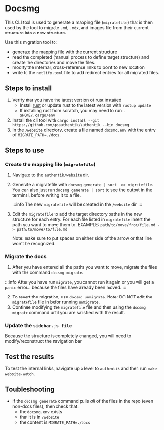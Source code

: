 # Docsmg

This CLI tool is used to generate a mapping file (`migratefile`) that is then used by the tool to migrate `.md`, `.mdx`, and images file from their current structure into a new structure.

Use this migration tool to:

-   generate the mapping file with the current structure
-   read the completed (manual process to define target structure) and create the directories and move the files.
-   modify the internal, cross-reference links to point to new location
-   write to the `netlify.toml` file to add redirect entries for all migrated files.

## Steps to install

1. Verify that you have the latest version of rust installed
    - Install [rust](rustup.rs) or update rust to the latest version with `rustup update`
    - If installing rust from scratch, you may need to run `. $HOME/.cargo/env`
2. Install the cli tool with `cargo install --git https://github.com/goauthentik/authentik --bin docsmg`
3. In the `/website` directory, create a file named `docsmg.env` with the entry of `MIGRATE_PATH=./docs`.

## Steps to use

### Create the mapping file (`migratefile`)

1. Navigate to the `authentik/website` dir.
2. Generate a migratefile with `docsmg generate | sort  >> migratefile`.
   You can also just run `docsmg generate | sort` to see the output in the terminal, before writing it to a file.

    :::info The new `migratefile` will be created in the `/website` dir.
    :::

3. Edit the `migratefile` to add the target directory paths in the new structure for each entry.
   For each file listed in `migratefile` insert the path you want to move them to.
   EXAMPLE: `path/to/move/from/file.md -> path/to/move/to/file.md`

    Note: make sure to put spaces on either side of the arrow or that line won't be recognized.

### Migrate the docs

1. After you have entered all the paths you want to move, migrate the files with the command `docsmg migrate`.

:::info
After you have run `migrate`, you cannot run it again or you will get a `panic` error... because the files have already been moved.
:::

2. To revert the migration, use `docsmg unmigrate`.
   Note: DO NOT edit the `migratefile` file in befor running `unmigrate`.
3. Continue modifying the `migratefile` file and then using the `docsmg migrate` command until you are satisfied with the result.

### Update the `sidebar.js file`

Because the structure is completely changed, you will need to modify/reconstruct the navigation bar.

## Test the results

To test the internal links, navigate up a level to `authentik` and then run `make website-watch`.

## Toubleshooting

-   If the `docsmg generate` command pulls _all_ of the files in the repo (even non-docs files), then check that:
    -   the `docsmg.env` exists
    -   that it is in `/website`
    -   the content is `MIGRATE_PATH=./docs`
